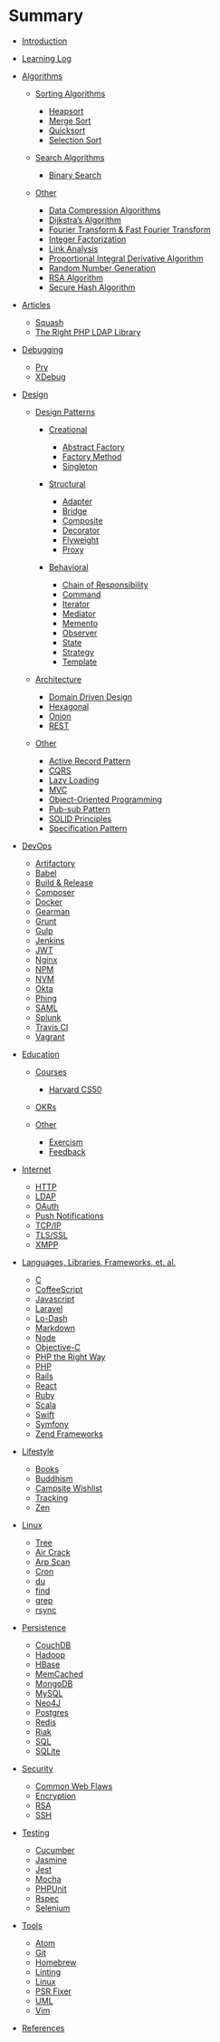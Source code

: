 # Summary

-   [Introduction](README.md)

-   [Learning Log](learning_log.md)

-   [Algorithms](algorithms/README.md)

    -   [Sorting Algorithms](algorithms/sorting.md)

        -   [Heapsort](algorithms/heapsort.md)
        -   [Merge Sort](algorithms/merge_sort.md)
        -   [Quicksort](algorithms/quicksort.md)
        -   [Selection Sort]()

    -   [Search Algorithms](algorithms/search.md)

        -   [Binary Search](algorithms/binary_search.md)

    -   [Other](algorithms/other.md)

        -   [Data Compression Algorithms]()
        -   [Dijkstra’s Algorithm](algorithms/dijkstras_algorithm.md)
        -   [Fourier Transform & Fast Fourier Transform]()
        -   [Integer Factorization]()
        -   [Link Analysis]()
        -   [Proportional Integral Derivative Algorithm]()
        -   [Random Number Generation]()
        -   [RSA Algorithm]()
        -   [Secure Hash Algorithm]()

-   [Articles](articles/README.md)

    -   [Squash](articles/squash.md)
    -   [The Right PHP LDAP Library](articles/search_for_php_ldap_library.md)

-   [Debugging](debugging/README.md)

    -   [Pry]()
    -   [XDebug]()

-   [Design](./design/README.md)

    -   [Design Patterns](./design/./design_patterns.md)

        -   [Creational](./design/creational.md)

            -   [Abstract Factory](./design/abstract_factory.md)
            -   [Factory Method](./design/factory_method.md)
            -   [Singleton](./design/singleton.md)

        -   [Structural](./design/structural.md)

            -   [Adapter](/./design/adapter.md)
            -   [Bridge](/./design/bridge.md)
            -   [Composite](/./design/composite.md)
            -   [Decorator](/./design/decorator.md)
            -   [Flyweight](/./design/flyweight.md)
            -   [Proxy](/./design/proxy.md)

        -   [Behavioral](./design/behavioral.md)

            -   [Chain of Responsibility](./design/chain_of_responsibility.md)
            -   [Command](./design/command.md)
            -   [Iterator](./design/iterator.md)
            -   [Mediator](./design/mediator.md)
            -   [Memento](./design/memento.md)
            -   [Observer](./design/observer.md)
            -   [State](./design/state.md)
            -   [Strategy](./design/strategy.md)
            -   [Template](./design/template.md)

    -   [Architecture](./design/architecture.md)

        -   [Domain Driven Design](./design/ddd.md)
        -   [Hexagonal](./design/hexagonal.md)
        -   [Onion](./design/onion.md)
        -   [REST](./design/rest.md)

    -   [Other](./design/other.md)

        -   [Active Record Pattern](./design/active_record_pattern.md)
        -   [CQRS](./design/cqrs.md)
        -   [Lazy Loading](./design/lazy_loading.md)
        -   [MVC](./design/mvc.md)
        -   [Object-Oriented Programming](./design/oop.md)
        -   [Pub-sub Pattern](./design/pub_sub.md)
        -   [SOLID Principles](./design/solid.md)
        -   [Specification Pattern](./design/specification_pattern.md)

-   [DevOps](./dev_ops/README.md)

    -   [Artifactory]()
    -   [Babel]()
    -   [Build & Release](./dev_ops/build_and_release.md)
    -   [Composer](./dev_ops/composer.md)
    -   [Docker](./dev_ops/docker.md)
    -   [Gearman](./dev_ops/gearman.md)
    -   [Grunt]()
    -   [Gulp](./dev_ops/gulp.md)
    -   [Jenkins]()
    -   [JWT](./dev_ops/jwt.md)
    -   [Nginx]()
    -   [NPM](./dev_ops/npm.md)
    -   [NVM](./dev_ops/nvm.md)
    -   [Okta]()
    -   [Phing](./dev_ops/phing.md)
    -   [SAML]()
    -   [Splunk]()
    -   [Travis CI](./dev_ops/travis.md)
    -   [Vagrant]()

-   [Education](./education/README.md)

    -   [Courses](./education/courses.md)

        -   [Harvard CS50](./education/harvard_cs50.md)

    -   [OKRs](./education/okrs.md)

    -   [Other](./education/other.md)

        -   [Exercism](./education/exercism.md)
        -   [Feedback](./education/feedback.md)

-   [Internet](./internet/README.md)

    -   [HTTP](./internet/http.md)
    -   [LDAP](./internet/ldap.md)
    -   [OAuth](./internet/oauth.md)
    -   [Push Notifications](./internet/push_notifications.md)
    -   [TCP/IP]()
    -   [TLS/SSL](./internet/tls_ssl.md)
    -   [XMPP](./internet/xmpp.md)

-   [Languages, Libraries, Frameworks, et. al.](./languages/README.md)

    -   [C](./languages/c.md)
    -   [CoffeeScript](./languages/coffeescript.md)
    -   [Javascript](./languages/javascript.md)
    -   [Laravel]()
    -   [Lo-Dash]()
    -   [Markdown](./languages/markdown.md)
    -   [Node]()
    -   [Objective-C](./languages/objective-c.md)
    -   [PHP the Right Way](./languages/php-the-right-way.md)
    -   [PHP](./languages/php.md)
    -   [Rails](./languages/rails.md)
    -   [React](./languages/react.md)
    -   [Ruby](./languages/ruby.md)
    -   [Scala](./languages/scala.md)
    -   [Swift](./languages/swift.md)
    -   [Symfony]()
    -   [Zend Frameworks]()

-   [Lifestyle](./lifestyle/README.md)

    -   [Books](./lifestyle/books.md)
    -   [Buddhism](./lifestyle/buddhism.md)
    -   [Campsite Wishlist](./lifestyle/campsite_wishlist.md)
    -   [Tracking](./lifestyle/tracking.md)
    -   [Zen](./lifestyle/zen.md)

-   [Linux](./linux/README.md)

    -   [Tree](./linux/tree.md)
    -   [Air Crack]()
    -   [Arp Scan]()
    -   [Cron](./linux/cron.md)
    -   [du](./linux/du.md)
    -   [find]()
    -   [grep](./linux/grep.md)
    -   [rsync](./linux/rsync.md)

-   [Persistence](./persistence/README.md)

    -   [CouchDB]()
    -   [Hadoop]()
    -   [HBase]()
    -   [MemCached]()
    -   [MongoDB]()
    -   [MySQL]()
    -   [Neo4J]()
    -   [Postgres](./persistence/postgres.md)
    -   [Redis]()
    -   [Riak]()
    -   [SQL](./persistence/sql.md)
    -   [SQLite](./persistence/sqlite.md)

-   [Security](./security/README.md)

    -   [Common Web Flaws](./security/common_web_./security_flaws.md)
    -   [Encryption](./security/encryption.md)
    -   [RSA]()
    -   [SSH](./security/ssh.md)

-   [Testing](./testing/README.md)

    -   [Cucumber]()
    -   [Jasmine]()
    -   [Jest]()
    -   [Mocha]()
    -   [PHPUnit]()
    -   [Rspec](./testing/rspec.md)
    -   [Selenium](./testing/selenium.md)

-   [Tools](./tools/README.md)

    -   [Atom]()
    -   [Git](./tools/git.md)
    -   [Homebrew](./tools/homebrew.md)
    -   [Linting]()
    -   [Linux](./tools/linux.md)
    -   [PSR Fixer](./tools/psr-fixer.md)
    -   [UML](./tools/uml.md)
    -   [Vim](./tools/vim.md)

-   [References](references.md)
